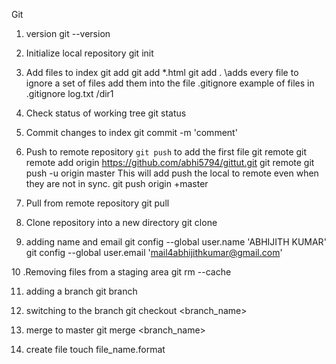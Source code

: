 Git

1. version
    git --version

2. Initialize local repository
    git init

3. Add files to index
    git add <file>
	git add *.html
	git add . \\adds every file
		to ignore a set of files add them into the file .gitignore
			example of files in .gitignore
			log.txt
			/dir1 

4. Check status of working tree
    git status

5. Commit changes to index
    git commit -m 'comment'

6. Push to remote repository 
    `git push`
to add the first file 
	git remote
	git remote add origin https://github.com/abhi5794/gittut.git
	git remote
	git push -u origin master
This will add push the local to remote even when they are not in sync.
	git push origin +master 

	

7. Pull from remote repository
    git pull

8. Clone repository into a new directory
    git clone

9. adding name and email
git config --global user.name 'ABHIJITH KUMAR'
git config --global user.email 'mail4abhijithkumar@gmail.com'

10 .Removing files from a staging area
git rm --cache <file>

11. adding a branch
git branch <file>

12. switching to the branch
git checkout <branch_name>

13. merge to master
git merge <branch_name>

11. create file
touch file_name.format